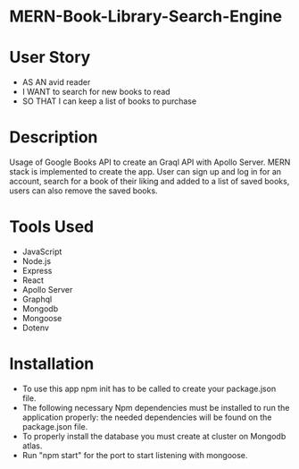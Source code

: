 # MERN-Book-Library-Search-Engine

# User Story
- AS AN avid reader
- I WANT to search for new books to read
- SO THAT I can keep a list of books to purchase

# Description 
Usage of Google Books API to create an Graql API with Apollo Server. MERN stack is implemented to create the app. User can sign up and log in for an account, search for a book of their liking and added to a list of saved books, users can also remove the saved books.

# Tools Used
- JavaScript
- Node.js
- Express
- React
- Apollo Server
- Graphql
- Mongodb
- Mongoose
- Dotenv

# Installation
- To use this app npm init has to be called to create your package.json file.
- The following necessary Npm dependencies must be installed to run the application properly: the needed dependencies will be found on the package.json file.
- To properly install the database you must create at cluster on Mongodb atlas.
- Run "npm start" for the port to start listening with mongoose.
